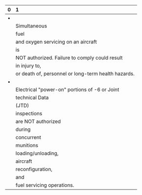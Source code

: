 | 0   | 1                                                   |
|:----|:----------------------------------------------------|
| •   |                                                     |
|     | Simultaneous                                        |
|     | fuel                                                |
|     | and oxygen servicing on an aircraft                 |
|     | is                                                  |
|     | NOT authorized. Failure to comply could result      |
|     | in injury to,                                       |
|     | or death of, personnel or long-term health hazards. |
| •   |                                                     |
|     | Electrical "power-on" portions of -6 or Joint       |
|     | technical Data                                      |
|     | (JTD)                                               |
|     | inspections                                         |
|     | are NOT authorized                                  |
|     | during                                              |
|     | concurrent                                          |
|     | munitions                                           |
|     | loading/unloading,                                  |
|     | aircraft                                            |
|     | reconfiguration,                                    |
|     | and                                                 |
|     | fuel servicing operations.                          |